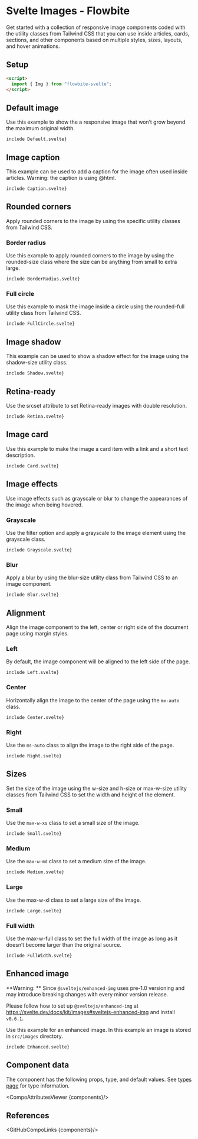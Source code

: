 # Svelte Images - Flowbite


Get started with a collection of responsive image components coded with the utility classes from Tailwind CSS that you can use inside articles, cards, sections, and other components based on multiple styles, sizes, layouts, and hover animations.

## Setup

```html
<script>
  import { Img } from "flowbite-svelte";
</script>
```

## Default image

Use this example to show the a responsive image that won’t grow beyond the maximum original width.

```svelte
include Default.svelte}
```

## Image caption

This example can be used to add a caption for the image often used inside articles. <Badge large>Warning: the caption is using @html.</Badge>

```svelte
include Caption.svelte}
```

## Rounded corners

Apply rounded corners to the image by using the specific utility classes from Tailwind CSS.

### Border radius

Use this example to apply rounded corners to the image by using the rounded-size class where the size can be anything from small to extra large.

```svelte
include BorderRadius.svelte}
```

### Full circle

Use this example to mask the image inside a circle using the rounded-full utility class from Tailwind CSS.

```svelte
include FullCircle.svelte}
```

## Image shadow

This example can be used to show a shadow effect for the image using the shadow-size utility class.

```svelte
include Shadow.svelte}
```

## Retina-ready

Use the srcset attribute to set Retina-ready images with double resolution.

```svelte
include Retina.svelte}
```

## Image card

Use this example to make the image a card item with a link and a short text description.

```svelte
include Card.svelte}
```

## Image effects

Use image effects such as grayscale or blur to change the appearances of the image when being hovered.

### Grayscale

Use the filter option and apply a grayscale to the image element using the grayscale class.

```svelte
include Grayscale.svelte}
```

### Blur

Apply a blur by using the blur-size utility class from Tailwind CSS to an image component.

```svelte
include Blur.svelte}
```

## Alignment

Align the image component to the left, center or right side of the document page using margin styles.

### Left

By default, the image component will be aligned to the left side of the page.

```svelte
include Left.svelte}
```

### Center

Horizontally align the image to the center of the page using the `mx-auto` class.

```svelte
include Center.svelte}
```

### Right

Use the `ms-auto` class to align the image to the right side of the page.

```svelte
include Right.svelte}
```

## Sizes

Set the size of the image using the w-size and h-size or max-w-size utility classes from Tailwind CSS to set the width and height of the element.

### Small

Use the `max-w-xs` class to set a small size of the image.

```svelte
include Small.svelte}
```

### Medium

Use the `max-w-md` class to set a medium size of the image.

```svelte
include Medium.svelte}
```

### Large

Use the max-w-xl class to set a large size of the image.

```svelte
include Large.svelte}
```

### Full width

Use the max-w-full class to set the full width of the image as long as it doesn’t become larger than the original source.

```svelte
include FullWidth.svelte}
```

## Enhanced image

**Warning: ** Since `@sveltejs/enhanced-img` uses pre-1.0 versioning and may introduce breaking changes with every minor version release.

Please follow how to set up `@sveltejs/enhanced-img` at https://svelte.dev/docs/kit/images#sveltejs-enhanced-img and install `v0.6.1`.

Use this example for an enhanced image. In this example an image is stored in `src/images` directory.

```svelte
include Enhanced.svelte}
```

## Component data

The component has the following props, type, and default values. See [types page](/docs/pages/typescript) for type information.

<CompoAttributesViewer {components}/>

## References

<GitHubCompoLinks {components}/>
